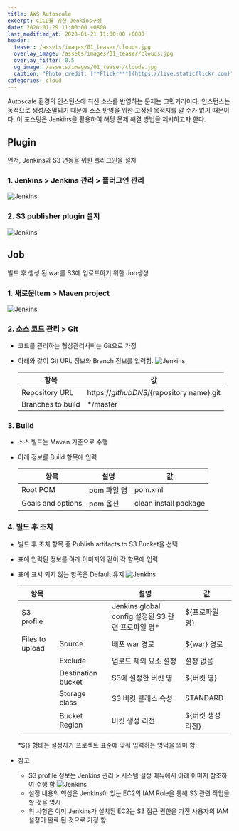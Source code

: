 ```yaml
---
title: AWS Autoscale
excerpt: CICD를 위한 Jenkins구성  
date: 2020-01-29 11:00:00 +0800
last_modified_at: 2020-01-21 11:00:00 +0800
header:
  teaser: /assets/images/01_teaser/clouds.jpg
  overlay_image: /assets/images/01_teaser/clouds.jpg
  overlay_filter: 0.5
  og_image: /assets/images/01_teaser/clouds.jpg
  caption: "Photo credit: [**Flickr***](https://live.staticflickr.com)"
categories: cloud
---
```


Autoscale 환경의 인스턴스에 최신 소스를 반영하는 문제는 고민거리이다. 인스턴스는 동적으로 생성/소멸되기 때문에 소스 반영을 위한 고정된 목적지를 알 수가 없기 때문이다. 이 포스팅은 Jenkins을 활용하여 해당 문제 해결 방법을 제시하고자 한다. 

## Plugin
먼저, Jenkins과 S3 연동을 위한 플러그인을 설치

### 1. Jenkins > Jenkins 관리 > 플러그인 관리

   ![Jenkins](/assets/images/autoscaling-jenkins001.png)

### 2. S3 publisher plugin 설치

   ![Jenkins](/assets/images/autoscaling-jenkins002.png)


## Job
빌드 후 생성 된 war를 S3에 업로드하기 위한 Job생성

### 1. 새로운Item > Maven project

   ![Jenkins](/assets/images/autoscaling-jenkins003.png)
   
### 2. 소스 코드 관리 > Git
- 코드를 관리하는 형상관리서버는 Git으로 가정
- 아래와 같이 Git URL 정보와 Branch 정보를 입력함.
  ![Jenkins](/assets/images/autoscaling-jenkins004.png)
    
  | 항목              | 값                             |
  | ----------------- | ------------------------------ |
  | Repository URL    | https://${github DNS}/${repository name}.git |
  | Branches to build | */master               |

### 3. Build
- 소스 빌드는 Maven 기준으로 수행
- 아래 정보를 Build 항목에 입력

  | 항목 | 설명 | 값 | 
  | ---- | --- | --- |
  | Root POM    | pom 파일 명 | pom.xml |
  | Goals and options | pom 옵션 | clean install package |

### 4. 빌드 후 조치
- 빌드 후 조치 항목 중 Publish artifacts to S3 Bucket을 선택
- 표에 입력된 정보를 아래 이미지와 같이 각 항목에 입력
- 표에 표시 되지 않는 항목은 Default 유지
  ![Jenkins](/assets/images/autoscaling-jenkins005.png)

  | 항목 |     | 설명 | 값 |
  | --- | --- | --- | --- |
  | S3 profile | | Jenkins global config 설정된 S3 관련 프로파일 명* | ${프로파일 명}|
  | Files to upload | Source | 배포 war 경로 |${war} 경로 |
  | | Exclude | 업로드 제외 요소 설정 | 설정 없음 |
  | | Destination bucket | S3에 설정한 버킷 명| ${버킷 명}|
  | | Storage class| S3 버킷 클래스 속성| STANDARD | 
  | | Bucket Region| 버킷 생성 리전| ${버킷 생성 리전} |
  
  *${} 형태는 설정자가 프로젝트 표준에 맞춰 입력하는 영역을 의미 함. <br>
- 참고
  - S3 profile 정보는 Jenkins 관리 > 시스템 설정 메뉴에서 아래 이미지 참조하여 수행 함
![Jenkins](/assets/images/autoscaling-jenkins006.png) 
  - 설정 내용의 핵심은 Jenkins이 있는 EC2의 IAM Role을 통해 S3 관련 작업을 할 것을 명시
  - 위 사항은 이미 Jenkins가 설치된 EC2는 S3 접근 권한을 가진 사용자의 IAM 설정이 완료 된 것으로 가정 함.


